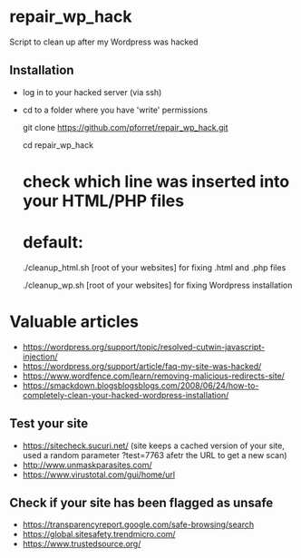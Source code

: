# repair_wp_hack
Script to clean up after my Wordpress was hacked

## Installation 
* log in to your hacked server (via ssh)
* cd to a folder where you have 'write' permissions

	git clone https://github.com/pforret/repair_wp_hack.git

	cd repair_wp_hack

	# check which line was inserted into your HTML/PHP files 
	# default: <script type='text/javascript' src='https://[hacker-site]/same.js'></script>

	./cleanup_html.sh [root of your websites] for fixing .html and .php files

	./cleanup_wp.sh [root of your websites] for fixing Wordpress installation


# Valuable articles
* https://wordpress.org/support/topic/resolved-cutwin-javascript-injection/
* https://wordpress.org/support/article/faq-my-site-was-hacked/
* https://www.wordfence.com/learn/removing-malicious-redirects-site/
* https://smackdown.blogsblogsblogs.com/2008/06/24/how-to-completely-clean-your-hacked-wordpress-installation/

## Test your site

* https://sitecheck.sucuri.net/ (site keeps a cached version of your site, used a random parameter ?test=7763 afetr the URL to get a new scan)
* http://www.unmaskparasites.com/
* https://www.virustotal.com/gui/home/url

## Check if your site has been flagged as unsafe

* https://transparencyreport.google.com/safe-browsing/search
* https://global.sitesafety.trendmicro.com/
* https://www.trustedsource.org/